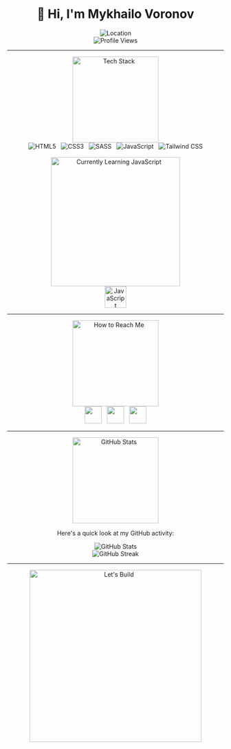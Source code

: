 <div align="center">
  <h1>👋 Hi, I'm Mykhailo Voronov</h1>

  <img src="https://img.shields.io/badge/🌍-Ukraine%20%7C%20Now%20in%20Prague-21262d?style=for-the-badge&logo=earth" alt="Location">
  
  <br>

  <img src="https://komarev.com/ghpvc/?username=Melorenzz&label=Profile%20Views&color=0e75b6&style=for-the-badge" alt="Profile Views"/>
</div>

---

<div align="center">
  <img src="https://img.shields.io/badge/🛠️-My%20Tech%20Stack-21262d?style=for-the-badge&logo=tools" width='200px' alt="Tech Stack">
</div>

<div align="center">
  <img src="https://img.shields.io/badge/HTML5-21262d?style=for-the-badge&logo=html5" alt="HTML5"> &nbsp; 
  <img src="https://img.shields.io/badge/CSS3-21262d?style=for-the-badge&logo=css3" alt="CSS3"> &nbsp;
  <img src="https://img.shields.io/badge/SASS-21262d?style=for-the-badge&logo=sass" alt="SASS"> &nbsp;
  <img src="https://img.shields.io/badge/JavaScript-21262d?style=for-the-badge&logo=javascript" alt="JavaScript"> &nbsp;
  <img src="https://img.shields.io/badge/Tailwind%20CSS-21262d?style=for-the-badge&logo=tailwindcss" alt="Tailwind CSS">
</div>

<br>

<div align="center">
  <img src="https://img.shields.io/badge/Currently%20Learning-JavaScript-21262d?style=for-the-badge&logo=javascript" width='300px' alt="Currently Learning JavaScript"> <br>
  <img src="https://img.icons8.com/color/48/000000/javascript.png" alt="JavaScript" width="50" height="50">
</div>

---

<div align="center">
  <img src="https://img.shields.io/badge/📫-How%20to%20Reach%20Me-21262d?style=for-the-badge&logo=envelope" width='200px' alt="How to Reach Me">
</div>

<div align="center">
  <a href="#"><img src='https://static.vecteezy.com/system/resources/previews/016/716/470/non_2x/linkedin-icon-free-png.png' width='40' height='40'></a> &nbsp;
  <a href="https://instagram.com/melorenz_"><img src='https://upload.wikimedia.org/wikipedia/commons/thumb/a/a5/Instagram_icon.png/600px-Instagram_icon.png' width='40' height='40'></a> &nbsp;
  <a href="mailto:gomisha552@gmail.com"><img src='https://cdn-icons-png.flaticon.com/512/281/281769.png' width='40' height='40'></a>
</div>


---

<div align="center">
  <img src="https://img.shields.io/badge/📈-GitHub%20Stats-21262d?style=for-the-badge&logo=github" width='200px' alt="GitHub Stats">
</div>

<div align="center">
  <p>Here's a quick look at my GitHub activity:</p>
  <img src="https://github-readme-stats.vercel.app/api?username=Melorenzz&show_icons=true&hide_title=true&count_private=true&hide_border=true" alt="GitHub Stats"> <br>
  <img src="https://github-readme-streak-stats.herokuapp.com/?user=Melorenzz&hide_border=true" alt="GitHub Streak">
</div>


---

<div align="center">
  <img src="https://img.shields.io/badge/Let's%20Build%20Something%20Awesome-Together!-21262d?style=for-the-badge&logo=rocket" width='400px' alt="Let's Build">
</div>
